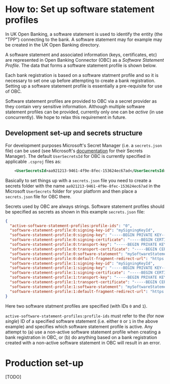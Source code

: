 # How to: Set up software statement profiles

In UK Open Banking, a software statement is used to identify the entity (the "TPP") connecting to the bank. A software statement may for example may be created in the UK Open Banking directory.

A software statement and associated information (keys, certificates, etc) are represented in Open Banking Connector (OBC) as a *Software Statement Profile*. The data that forms a software statement profile is shown below.

Each bank registration is based on a software statment profile and so it is necessary to set one up before attempting to create a bank registration. Setting up a software statement profile is essentially a pre-requisite for use of OBC.

Software statement profiles are provided to OBC via a secret provider as they contain very sensitive information. Although multiple software statement profiles can be provided, currently only one can be *active* (in use concurrently). We hope to relax this requirement in future. 

## Development set-up and secrets structure

For development purposes Microsoft's Secret Manager (i.e. a ```secrets.json``` file) can be used (see Microsoft's [documentation](https://docs.microsoft.com/en-us/aspnet/core/security/app-secrets?view=aspnetcore-3.1&tabs=windows) for their Secrets Manager). The default ```UserSecretsId``` for OBC is currently specified in applicable ```.csproj``` files as:
```xml
    <UserSecretsId>aa921213-9461-4f9e-8fec-153624ec67ad</UserSecretsId>
```
Basically to set things up with a ```secrets.json``` file you need to create a secrets folder with the name ```aa921213-9461-4f9e-8fec-153624ec67ad``` in the Microsoft ```UserSecrets``` folder for your platform and then place a ```secrets.json``` file for OBC there.

Secrets used by OBC are always strings. Software statement profiles should be specified as secrets as shown in this example ```secrets.json``` file:
```json
{
  "active-software-statement-profiles:profile-ids": "0",
  "software-statement-profile:0:signing-key-id": "mySigningKeyId",
  "software-statement-profile:0:signing-key": "-----BEGIN PRIVATE KEY-----\nmyKeyLine1\nmyKeyLine2\n-----END PRIVATE KEY-----\n",
  "software-statement-profile:0:signing-certificate": "-----BEGIN CERTIFICATE-----\nmyCertLine1\nmyCertLine2\n-----END CERTIFICATE-----\n",
  "software-statement-profile:0:transport-key": "-----BEGIN PRIVATE KEY-----\nmyKeyLine1\nmyKeyLine2\n-----END PRIVATE KEY-----\n",
  "software-statement-profile:0:transport-certificate": "-----BEGIN CERTIFICATE-----\nmyCertLine1\nmyCertLine2\n-----END CERTIFICATE-----\n",
  "software-statement-profile:0:software-statement": "mySoftwareStatementPart1.mySoftwareStatementPart2.mySoftwareStatementPart3",
  "software-statement-profile:0:default-fragment-redirect-url": "https://example.com/auth/fragment-redirect",
  "software-statement-profile:1:signing-key-id": "mySigningKeyId",
  "software-statement-profile:1:signing-key": "-----BEGIN PRIVATE KEY-----\nmyKeyLine1\nmyKeyLine2\n-----END PRIVATE KEY-----\n",
  "software-statement-profile:1:signing-certificate": "-----BEGIN CERTIFICATE-----\nmyCertLine1\nmyCertLine2\n-----END CERTIFICATE-----\n",
  "software-statement-profile:1:transport-key": "-----BEGIN PRIVATE KEY-----\nmyKeyLine1\nmyKeyLine2\n-----END PRIVATE KEY-----\n",
  "software-statement-profile:1:transport-certificate": "-----BEGIN CERTIFICATE-----\nmyCertLine1\nmyCertLine2\n-----END CERTIFICATE-----\n",
  "software-statement-profile:1:software-statement": "mySoftwareStatementPart1.mySoftwareStatementPart2.mySoftwareStatementPart3",
  "software-statement-profile:1:default-fragment-redirect-url": "https://example.com/auth/fragment-redirect"
}
```

Here two software statment profiles are specified (with IDs ```0``` and ```1```).

```active-software-statement-profiles:profile-ids``` must refer to the (for now *single*) ID of a specified software statement (i.e. either ```0``` or ```1``` in the above example) and specifies which software statement profile is active. Any attempt to (a) use a non-active software statement profile when creating a bank registration in OBC, or (b) do anything based on a bank registration created with a non-active software statement in OBC will result in an error.

# Production set-up

[TODO]